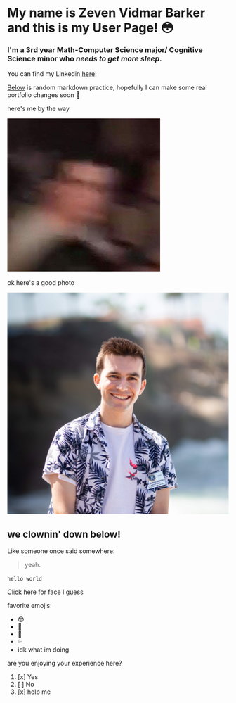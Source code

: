 # My name is Zeven Vidmar Barker and this is my User Page! :flushed:
### I'm a 3rd year **Math-Computer Science** major/ **Cognitive Science** minor who *needs to get more sleep*.

You can find my Linkedin [here](https://www.linkedin.com/in/zevenvb/)!

[Below](#we-clownin-down-below) is random markdown practice, hopefully I can make some real portfolio changes soon :slightly_smiling_face:

here's me by the way

![](assets/blurrymug.jpeg)

ok here's a good photo

![](assets/sunnymug.jpg) 

## we clownin' down below!
Like someone once said somewhere:
>yeah.

`hello world`

[Click](assets/sunnymug.jpg) here for face I guess

favorite emojis:
- :flushed:
- :drooling_face:
- :moyai:
- :sweat_drops:
- idk what im doing

are you enjoying your experience here?
1. [x] Yes
2. [ ] No
3. [x] help me 